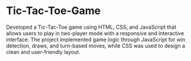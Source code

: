 # Tic-Tac-Toe-Game
Developed a Tic-Tac-Toe game using HTML, CSS, and JavaScript that allows users to play in two-player mode with a responsive and interactive interface. The project implemented game logic through JavaScript for win detection, draws, and turn-based moves, while CSS was used to design a clean and user-friendly layout. 
